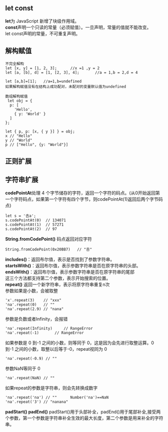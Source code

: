 ## let const   
**let**为 JavaScript 新增了块级作用域。    
**const**声明一个只读的常量（必须赋值）。一旦声明，常量的值就不能改变。    
let const声明的常量，不可重复声明。     

## 解构赋值    
```  
不完全解构       
let [x, y] = [1, 2, 3];      //x =1 ,y = 2    
let [a, [b], d] = [1, [2, 3], 4];       //a = 1,b = 2,d = 4    
```

```    
let [a,b]=[1];   //a=1,b=undefined     
如果解构赋值没有在结构上成功配对，未配对的变量默认值为undefined 
```

``` 
数组解构赋值
 let obj = {
  p: [
    'Hello',
    { y: 'World' }
  ]
};

let { p, p: [x, { y }] } = obj;
x // "Hello"
y // "World"
p // ["Hello", {y: "World"}]
```

## 正则扩展

## 字符串扩展   
**codePointAt**处理 4 个字节储存的字符，返回一个字符的码点。(从0开始返回第一个字符码点，如果第一个字符有四个字节，则codePointAt(1)返回后两个字节码点) 
```
let s = '𠮷a';
s.codePointAt(0)  // 134071    
s.codePointAt(1)  // 57271   
s.codePointAt(2)  // 97   
```
**String.fromCodePoint()** 码点返回对应字符    
```
String.fromCodePoint(0x20BB7)   // "𠮷"    
```
**includes()**：返回布尔值，表示是否找到了参数字符串。   
**startsWith()**：返回布尔值，表示参数字符串是否在原字符串的头部。   
**endsWith()**：返回布尔值，表示参数字符串是否在原字符串的尾部   
这三个方法都支持第二个参数，表示开始搜索的位置。        
**repeat()** 返回一个新字符串，表示将原字符串重复n次     
参数如果是小数，会被取整     
```
'x'.repeat(3)    // "xxx"
'na'.repeat(0)   // ""
'na'.repeat(2.9) // "nana"
```
参数是负数或者Infinity，会报错    
```
'na'.repeat(Infinity)     // RangeError
'na'.repeat(-1)       // RangeError
```
如果参数是 0 到-1 之间的小数，则等同于 0，这是因为会先进行取整运算。0 到-1 之间的小数，取整以后等于-0，repeat视同为 0     
```
'na'.repeat(-0.9) // "" 
```
参数NaN等同于 0      
```
'na'.repeat(NaN) // ""
```
如果repeat的参数是字符串，则会先转换成数字   
```
'na'.repeat('na') // ""      Number('na')==NaN
'na'.repeat('3') // "nanana"
```
**padStart() padEnd()** padStart()用于头部补全，padEnd()用于尾部补全,接受两个参数，第一个参数是字符串补全生效的最大长度，第二个参数是用来补全的字符串。    
